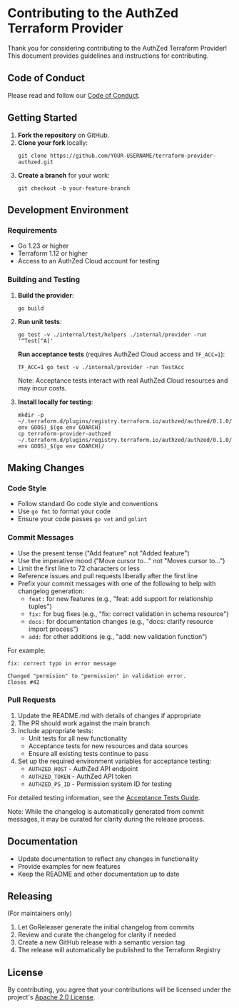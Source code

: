 # Contributing to the AuthZed Terraform Provider

Thank you for considering contributing to the AuthZed Terraform Provider! This document provides guidelines and instructions for contributing.

## Code of Conduct

Please read and follow our [Code of Conduct](CODE_OF_CONDUCT.md).

## Getting Started

1. **Fork the repository** on GitHub.
2. **Clone your fork** locally:
   ```
   git clone https://github.com/YOUR-USERNAME/terraform-provider-authzed.git
   ```
3. **Create a branch** for your work:
   ```
   git checkout -b your-feature-branch
   ```

## Development Environment

### Requirements

- Go 1.23 or higher
- Terraform 1.12 or higher
- Access to an AuthZed Cloud account for testing

### Building and Testing

1. **Build the provider**:
   ```
   go build
   ```

2. **Run unit tests**:
   ```
   go test -v ./internal/test/helpers ./internal/provider -run '^Test[^A]'
   ```
   
   **Run acceptance tests** (requires AuthZed Cloud access and `TF_ACC=1`):
   ```
   TF_ACC=1 go test -v ./internal/provider -run TestAcc
   ```
   
   Note: Acceptance tests interact with real AuthZed Cloud resources and may incur costs. 

3. **Install locally for testing**:
   ```
   mkdir -p ~/.terraform.d/plugins/registry.terraform.io/authzed/authzed/0.1.0/$(go env GOOS)_$(go env GOARCH)
   cp terraform-provider-authzed ~/.terraform.d/plugins/registry.terraform.io/authzed/authzed/0.1.0/$(go env GOOS)_$(go env GOARCH)/
   ```

## Making Changes

### Code Style

- Follow standard Go code style and conventions
- Use `go fmt` to format your code
- Ensure your code passes `go vet` and `golint`

### Commit Messages

- Use the present tense ("Add feature" not "Added feature")
- Use the imperative mood ("Move cursor to..." not "Moves cursor to...")
- Limit the first line to 72 characters or less
- Reference issues and pull requests liberally after the first line
- Prefix your commit messages with one of the following to help with changelog generation:
  - `feat:` for new features (e.g., "feat: add support for relationship tuples")
  - `fix:` for bug fixes (e.g., "fix: correct validation in schema resource")
  - `docs:` for documentation changes (e.g., "docs: clarify resource import process")
  - `add:` for other additions (e.g., "add: new validation function")

For example:
```
fix: correct typo in error message

Changed "permision" to "permission" in validation error.
Closes #42
```

### Pull Requests

1. Update the README.md with details of changes if appropriate
2. The PR should work against the main branch
3. Include appropriate tests:
   - Unit tests for all new functionality
   - Acceptance tests for new resources and data sources
   - Ensure all existing tests continue to pass
4. Set up the required environment variables for acceptance testing:
   - `AUTHZED_HOST` - AuthZed API endpoint
   - `AUTHZED_TOKEN` - AuthZed API token
   - `AUTHZED_PS_ID` - Permission system ID for testing

For detailed testing information, see the [Acceptance Tests Guide](acceptance-tests.md).

Note: While the changelog is automatically generated from commit messages, it may be curated for clarity during the release process.

## Documentation

- Update documentation to reflect any changes in functionality
- Provide examples for new features
- Keep the README and other documentation up to date

## Releasing

(For maintainers only)

1. Let GoReleaser generate the initial changelog from commits
2. Review and curate the changelog for clarity if needed
3. Create a new GitHub release with a semantic version tag
4. The release will automatically be published to the Terraform Registry

## License

By contributing, you agree that your contributions will be licensed under the project's [Apache 2.0 License](LICENSE). 